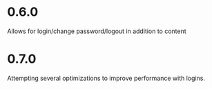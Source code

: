 # 0.6.0

Allows for login/change password/logout in addition to content

# 0.7.0

Attempting several optimizations to improve performance with logins.